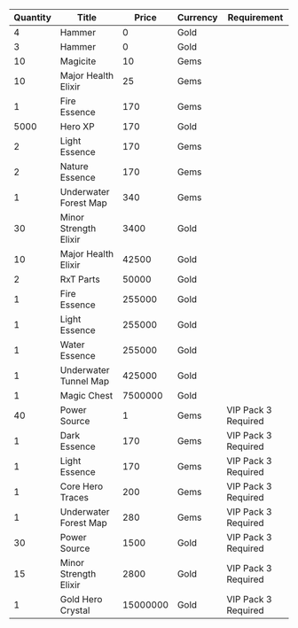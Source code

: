 | Quantity | Title | Price | Currency |  Requirement |
| -------- | ----- | ----- | -------- |  ----------- |
| 4 | Hammer | 0 | Gold |  |
| 3 | Hammer | 0 | Gold |  |
| 10 | Magicite | 10 | Gems |  |
| 10 | Major Health Elixir | 25 | Gems |  |
| 1 | Fire Essence | 170 | Gems |  |
| 5000 | Hero XP | 170 | Gold |  |
| 2 | Light Essence | 170 | Gems |  |
| 2 | Nature Essence | 170 | Gems |  |
| 1 | Underwater Forest Map | 340 | Gems |  |
| 30 | Minor Strength Elixir | 3400 | Gold |  |
| 10 | Major Health Elixir | 42500 | Gold |  |
| 2 | RxT Parts | 50000 | Gold |  |
| 1 | Fire Essence | 255000 | Gold |  |
| 1 | Light Essence | 255000 | Gold |  |
| 1 | Water Essence | 255000 | Gold |  |
| 1 | Underwater Tunnel Map | 425000 | Gold |  |
| 1 | Magic Chest | 7500000 | Gold |  |
| 40 | Power Source | 1 | Gems | VIP Pack 3 Required |
| 1 | Dark Essence | 170 | Gems | VIP Pack 3 Required |
| 1 | Light Essence | 170 | Gems | VIP Pack 3 Required |
| 1 | Core Hero Traces | 200 | Gems | VIP Pack 3 Required |
| 1 | Underwater Forest Map | 280 | Gems | VIP Pack 3 Required |
| 30 | Power Source | 1500 | Gold | VIP Pack 3 Required |
| 15 | Minor Strength Elixir | 2800 | Gold | VIP Pack 3 Required |
| 1 | Gold Hero Crystal | 15000000 | Gold | VIP Pack 3 Required |
